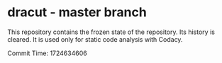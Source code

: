 # dracut - master branch

This repository contains the frozen state of the repository.
Its history is cleared. It is used only for static code
analysis with Codacy.

Commit Time: 1724634606